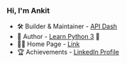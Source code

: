 ### Hi, I'm Ankit

- 🛠 Builder & Maintainer - [API Dash](https://github.com/foss42/api-dash)
- 📖 Author - [Learn Python 3](https://github.com/animator/learn-python) 🐍
- 🧑‍💻 Home Page - [Link](https://animator.github.io/)
- 🏆 Achievements - [LinkedIn Profile](https://www.linkedin.com/in/ankitmahato/)
